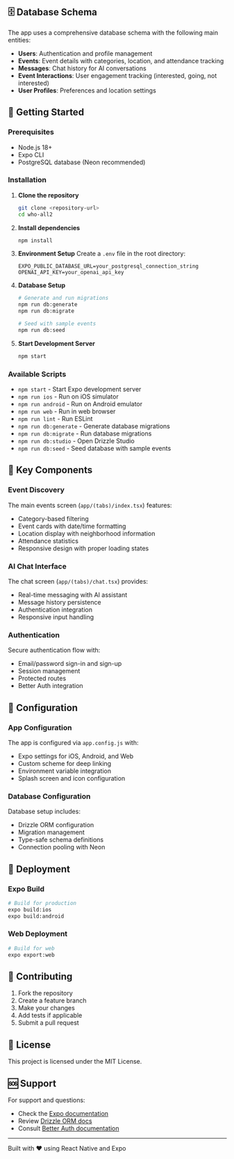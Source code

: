 ## 🗄 Database Schema

The app uses a comprehensive database schema with the following main entities:

- **Users**: Authentication and profile management
- **Events**: Event details with categories, location, and attendance tracking
- **Messages**: Chat history for AI conversations
- **Event Interactions**: User engagement tracking (interested, going, not interested)
- **User Profiles**: Preferences and location settings

## 🚀 Getting Started

### Prerequisites
- Node.js 18+ 
- Expo CLI
- PostgreSQL database (Neon recommended)

### Installation

1. **Clone the repository**
   ```bash
   git clone <repository-url>
   cd who-all2
   ```

2. **Install dependencies**
   ```bash
   npm install
   ```

3. **Environment Setup**
   Create a `.env` file in the root directory:
   ```env
   EXPO_PUBLIC_DATABASE_URL=your_postgresql_connection_string
   OPENAI_API_KEY=your_openai_api_key
   ```

4. **Database Setup**
   ```bash
   # Generate and run migrations
   npm run db:generate
   npm run db:migrate
   
   # Seed with sample events
   npm run db:seed
   ```

5. **Start Development Server**
   ```bash
   npm start
   ```

### Available Scripts

- `npm start` - Start Expo development server
- `npm run ios` - Run on iOS simulator
- `npm run android` - Run on Android emulator
- `npm run web` - Run in web browser
- `npm run lint` - Run ESLint
- `npm run db:generate` - Generate database migrations
- `npm run db:migrate` - Run database migrations
- `npm run db:studio` - Open Drizzle Studio
- `npm run db:seed` - Seed database with sample events

## 🎨 Key Components

### Event Discovery
The main events screen (`app/(tabs)/index.tsx`) features:
- Category-based filtering
- Event cards with date/time formatting
- Location display with neighborhood information
- Attendance statistics
- Responsive design with proper loading states

### AI Chat Interface
The chat screen (`app/(tabs)/chat.tsx`) provides:
- Real-time messaging with AI assistant
- Message history persistence
- Authentication integration
- Responsive input handling

### Authentication
Secure authentication flow with:
- Email/password sign-in and sign-up
- Session management
- Protected routes
- Better Auth integration

## 🎯 Configuration

### App Configuration
The app is configured via `app.config.js` with:
- Expo settings for iOS, Android, and Web
- Custom scheme for deep linking
- Environment variable integration
- Splash screen and icon configuration

### Database Configuration
Database setup includes:
- Drizzle ORM configuration
- Migration management
- Type-safe schema definitions
- Connection pooling with Neon

## 🚀 Deployment

### Expo Build
```bash
# Build for production
expo build:ios
expo build:android
```

### Web Deployment
```bash
# Build for web
expo export:web
```

## 🤝 Contributing

1. Fork the repository
2. Create a feature branch
3. Make your changes
4. Add tests if applicable
5. Submit a pull request

## 📄 License

This project is licensed under the MIT License.

## 🆘 Support

For support and questions:
- Check the [Expo documentation](https://docs.expo.dev/)
- Review [Drizzle ORM docs](https://orm.drizzle.team/)
- Consult [Better Auth documentation](https://better-auth.com/)

---

Built with ❤️ using React Native and Expo
